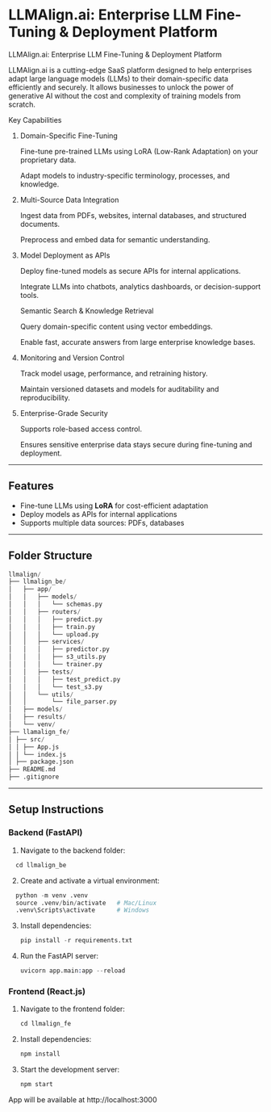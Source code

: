 # LLMAlign.ai: Enterprise LLM Fine-Tuning & Deployment Platform

LLMAlign.ai: Enterprise LLM Fine-Tuning & Deployment Platform

LLMAlign.ai is a cutting-edge SaaS platform designed to help enterprises adapt large language models (LLMs) to their domain-specific data efficiently and securely. It allows businesses to unlock the power of generative AI without the cost and complexity of training models from scratch.

Key Capabilities

1. Domain-Specific Fine-Tuning

    Fine-tune pre-trained LLMs using LoRA (Low-Rank Adaptation) on your proprietary data.

    Adapt models to industry-specific terminology, processes, and knowledge.

2. Multi-Source Data Integration

    Ingest data from PDFs, websites, internal databases, and structured documents.

    Preprocess and embed data for semantic understanding.

3. Model Deployment as APIs

    Deploy fine-tuned models as secure APIs for internal applications.

    Integrate LLMs into chatbots, analytics dashboards, or decision-support tools.

    Semantic Search & Knowledge Retrieval

    Query domain-specific content using vector embeddings.

    Enable fast, accurate answers from large enterprise knowledge bases.

4. Monitoring and Version Control

    Track model usage, performance, and retraining history.

    Maintain versioned datasets and models for auditability and reproducibility.

5. Enterprise-Grade Security

    Supports role-based access control.

    Ensures sensitive enterprise data stays secure during fine-tuning and deployment.
---

## Features

- Fine-tune LLMs using **LoRA** for cost-efficient adaptation
- Deploy models as APIs for internal applications
- Supports multiple data sources: PDFs, databases


---

## Folder Structure
```s
llmalign/
├── llmalign_be/
│   ├── app/
│   │   ├── models/
│   │   │   └── schemas.py
│   │   ├── routers/
│   │   │   ├── predict.py
│   │   │   ├── train.py
│   │   │   └── upload.py
│   │   ├── services/
│   │   │   ├── predictor.py
│   │   │   ├── s3_utils.py
│   │   │   └── trainer.py
│   │   ├── tests/
│   │   │   ├── test_predict.py
│   │   │   └── test_s3.py
│   │   └── utils/
│   │       └── file_parser.py
│   ├── models/
│   ├── results/
│   └── venv/
├── llamalign_fe/
│ ├── src/
│ │ ├── App.js
│ │ └── index.js
│ ├── package.json
├── README.md
├── .gitignore
```

---

## Setup Instructions

### Backend (FastAPI)

1. Navigate to the backend folder:
```s
  cd llmalign_be
```

2. Create and activate a virtual environment:
```s
  python -m venv .venv
  source .venv/bin/activate   # Mac/Linux
  .venv\Scripts\activate      # Windows
```

3. Install dependencies:
   ```s
   pip install -r requirements.txt
   ```

4. Run the FastAPI server:
   ```s
   uvicorn app.main:app --reload
   ```

### Frontend (React.js)

1. Navigate to the frontend folder:
   ```s
   cd llmalign_fe
   ```
   
2. Install dependencies:
   ```s
   npm install
   ```

3. Start the development server:
   ```s
   npm start
   ```

App will be available at http://localhost:3000
   



















